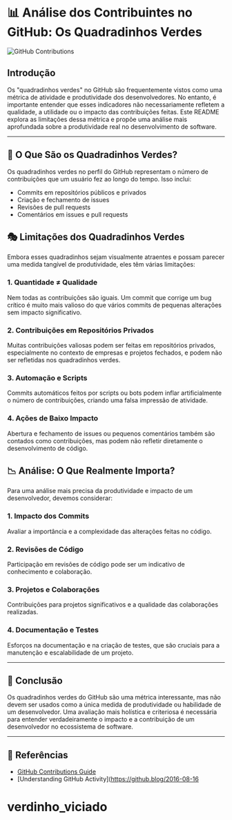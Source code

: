 # 📊 Análise dos Contribuintes no GitHub: Os Quadradinhos Verdes

![GitHub Contributions](https://img.shields.io/badge/Contribuições-GitHub-brightgreen)

## Introdução

Os "quadradinhos verdes" no GitHub são frequentemente vistos como uma métrica de atividade e produtividade dos desenvolvedores. No entanto, é importante entender que esses indicadores não necessariamente refletem a qualidade, a utilidade ou o impacto das contribuições feitas. Este README explora as limitações dessa métrica e propõe uma análise mais aprofundada sobre a produtividade real no desenvolvimento de software.

---

## 📅 O Que São os Quadradinhos Verdes?

Os quadradinhos verdes no perfil do GitHub representam o número de contribuições que um usuário fez ao longo do tempo. Isso inclui:

- Commits em repositórios públicos e privados
- Criação e fechamento de issues
- Revisões de pull requests
- Comentários em issues e pull requests

## 🎭 Limitações dos Quadradinhos Verdes

Embora esses quadradinhos sejam visualmente atraentes e possam parecer uma medida tangível de produtividade, eles têm várias limitações:

### 1. **Quantidade ≠ Qualidade**

Nem todas as contribuições são iguais. Um commit que corrige um bug crítico é muito mais valioso do que vários commits de pequenas alterações sem impacto significativo.

### 2. **Contribuições em Repositórios Privados**

Muitas contribuições valiosas podem ser feitas em repositórios privados, especialmente no contexto de empresas e projetos fechados, e podem não ser refletidas nos quadradinhos verdes.

### 3. **Automação e Scripts**

Commits automáticos feitos por scripts ou bots podem inflar artificialmente o número de contribuições, criando uma falsa impressão de atividade.

### 4. **Ações de Baixo Impacto**

Abertura e fechamento de issues ou pequenos comentários também são contados como contribuições, mas podem não refletir diretamente o desenvolvimento de código.

## 📉 Análise: O Que Realmente Importa?

Para uma análise mais precisa da produtividade e impacto de um desenvolvedor, devemos considerar:

### 1. **Impacto dos Commits**

Avaliar a importância e a complexidade das alterações feitas no código.

### 2. **Revisões de Código**

Participação em revisões de código pode ser um indicativo de conhecimento e colaboração.

### 3. **Projetos e Colaborações**

Contribuições para projetos significativos e a qualidade das colaborações realizadas.

### 4. **Documentação e Testes**

Esforços na documentação e na criação de testes, que são cruciais para a manutenção e escalabilidade de um projeto.

---

## 🚀 Conclusão

Os quadradinhos verdes do GitHub são uma métrica interessante, mas não devem ser usados como a única medida de produtividade ou habilidade de um desenvolvedor. Uma avaliação mais holística e criteriosa é necessária para entender verdadeiramente o impacto e a contribuição de um desenvolvedor no ecossistema de software.

---

## 📜 Referências

- [GitHub Contributions Guide](https://docs.github.com/en/account-and-profile/setting-up-and-managing-your-github-profile/viewing-contributions-on-your-profile)
- [Understanding GitHub Activity](https://github.blog/2016-08-16
# verdinho_viciado
